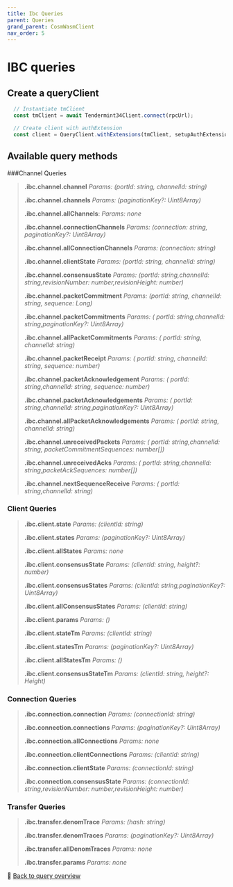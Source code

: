 ```yaml
---
title: Ibc Queries
parent: Queries
grand_parent: CosmWasmClient
nav_order: 5
---
```

# IBC queries

## Create a queryClient

```ts
  // Instantiate tmClient
  const tmClient = await Tendermint34Client.connect(rpcUrl);

  // Create client with authExtension
  const client = QueryClient.withExtensions(tmClient, setupAuthExtension);
```

## Available query methods

###Channel Queries
>**.ibc.channel.channel**
>*Params: (portId: string, channelId: string)*
>
>**.ibc.channel.channels**
>*Params: (paginationKey?: Uint8Array)*
>
>**.ibc.channel.allChannels**: 
>*Params: none*
>
>**.ibc.channel.connectionChannels**
>*Params: (connection: string, paginationKey?: Uint8Array)*
>
>**.ibc.channel.allConnectionChannels**
>*Params: (connection: string)*
>
>**.ibc.channel.clientState**
>*Params: (portId: string, channelId: string)*
>
>**.ibc.channel.consensusState**
>*Params: (portId: string,channelId: string,revisionNumber: number,revisionHeight: number)*
>
>**.ibc.channel.packetCommitment**
>*Params: (portId: string, channelId: string, sequence: Long)*
>
>**.ibc.channel.packetCommitments**
>*Params: ( portId: string,channelId: string,paginationKey?: Uint8Array)*
>
>**.ibc.channel.allPacketCommitments**
>*Params: ( portId: string, channelId: string)*
>
>**.ibc.channel.packetReceipt**
>*Params: ( portId: string, channelId: string, sequence: number)*
>
>**.ibc.channel.packetAcknowledgement**
>*Params: ( portId: string,channelId: string, sequence: number)*
>
>**.ibc.channel.packetAcknowledgements**
>*Params: ( portId: string,channelId: string,paginationKey?: Uint8Array)*
>
>**.ibc.channel.allPacketAcknowledgements**
>*Params: ( portId: string, channelId: string)*
>
>**.ibc.channel.unreceivedPackets**
>*Params: ( portId: string,channelId: string, packetCommitmentSequences:  number[])*
>
>**.ibc.channel.unreceivedAcks**
>*Params: ( portId: string,channelId: string,packetAckSequences:  number[])*
>
>**.ibc.channel.nextSequenceReceive**
>*Params: ( portId: string,channelId: string)*

### Client Queries
>**.ibc.client.state**
>*Params: (clientId: string)*
>
>**.ibc.client.states**
>*Params: (paginationKey?: Uint8Array)*
>
>**.ibc.client.allStates**
>*Params: none*
>
>**.ibc.client.consensusState**
>*Params: (clientId: string, height?: number)*
>
>**.ibc.client.consensusStates**
>*Params: (clientId: string,paginationKey?: Uint8Array)*
>
>**.ibc.client.allConsensusStates**
>*Params: (clientId: string)*
>
>**.ibc.client.params**
>*Params: ()*
>
>**.ibc.client.stateTm**
>*Params: (clientId: string)*
>
>**.ibc.client.statesTm**
>*Params: (paginationKey?: Uint8Array)*
>
>**.ibc.client.allStatesTm**
>*Params: ()*
>
>**.ibc.client.consensusStateTm**
>*Params: (clientId: string, height?: Height)*

### Connection Queries
>**.ibc.connection.connection**
>*Params: (connectionId: string)*
>
>**.ibc.connection.connections**
>*Params: (paginationKey?: Uint8Array)*
>
>**.ibc.connection.allConnections**
>*Params: none*
>
>**.ibc.connection.clientConnections**
>*Params: (clientId: string)*
>
>**.ibc.connection.clientState**
>*Params: (connectionId: string)*
>
>**.ibc.connection.consensusState**
>*Params: (connectionId: string,revisionNumber: number,revisionHeight: number)*

### Transfer Queries
>**.ibc.transfer.denomTrace** 
>*Params: (hash: string)*
>
>**.ibc.transfer.denomTraces** 
>*Params: (paginationKey?: Uint8Array)*
>
>**.ibc.transfer.allDenomTraces**
>*Params: none*
>
>**.ibc.transfer.params**
>*Params: none*

🔗 [Back to query overview](index.md)